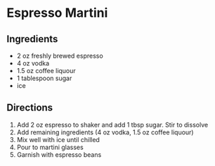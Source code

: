 # Espresso Martini

## Ingredients

* 2 oz freshly brewed espresso
* 4 oz vodka
* 1.5 oz coffee liquour
* 1 tablespoon sugar
* ice

## Directions

1. Add 2 oz espresso to shaker and add 1 tbsp sugar. Stir to dissolve
1. Add remaining ingredients (4 oz vodka, 1.5 oz coffee liquour)
1. Mix well with ice until chilled
1. Pour to martini glasses
1. Garnish with espresso beans

